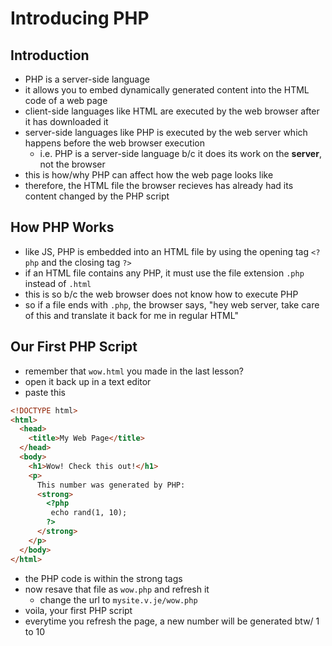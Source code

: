# Introducing PHP

## Introduction

- PHP is a server-side language
- it allows you to embed dynamically generated content into the HTML code of a web page
- client-side languages like HTML are executed by the web browser after it has downloaded it
- server-side languages like PHP is executed by the web server which happens before the web browser execution
  - i.e. PHP is a server-side language b/c it does its work on the **server**, not the browser
- this is how/why PHP can affect how the web page looks like
- therefore, the HTML file the browser recieves has already had its content changed by the PHP script

## How PHP Works

- like JS, PHP is embedded into an HTML file by using the opening tag `<?php` and the closing tag `?>`
- if an HTML file contains any PHP, it must use the file extension `.php` instead of `.html`
- this is so b/c the web browser does not know how to execute PHP
- so if a file ends with `.php`, the browser says, "hey web server, take care of this and translate it back for me in regular HTML"

## Our First PHP Script

- remember that `wow.html` you made in the last lesson?
- open it back up in a text editor
- paste this

```html
<!DOCTYPE html>
<html>
  <head>
    <title>My Web Page</title>
  </head>
  <body>
    <h1>Wow! Check this out!</h1>
    <p>
      This number was generated by PHP:
      <strong>
        <?php
   	     echo rand(1, 10);
   	    ?>
      </strong>
    </p>
  </body>
</html>
```

- the PHP code is within the strong tags
- now resave that file as `wow.php` and refresh it
  - change the url to `mysite.v.je/wow.php`
- voila, your first PHP script
- everytime you refresh the page, a new number will be generated btw/ 1 to 10
